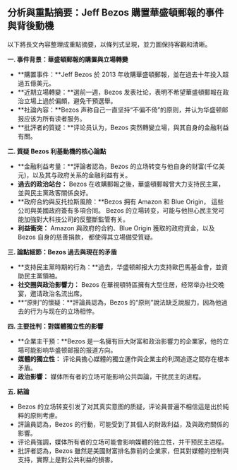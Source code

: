 ## 分析與重點摘要：Jeff Bezos 購置華盛頓郵報的事件與背後動機

以下將長文內容整理成重點摘要，以條列式呈現，並力圖保持客觀和清晰。

**一. 事件背景：華盛頓郵報的購置與立場轉變**

*   **購置事件：**Jeff Bezos 於 2013 年收購華盛頓郵報，並在過去十年投入超過五億美元。
*   **近期立場轉變：**選前一週，Bezos 发表社论，表明不希望華盛頓郵報在政治立場上過於偏頗，避免干預選舉。
*   **社論內容：**Bezos 声称自己一直坚持“不偏不倚”的原则，并认为华盛顿邮报应该为所有读者服务。
*   **批評者的質疑：**评论员认为，Bezos 突然轉變立場，與其自身的金融利益有關。

**二.  質疑 Bezos 利基動機的核心論點**

*   **金融利益考量：**評論者認為，Bezos 的立场转变与他自身的财富(千亿美元)，以及其与政府关系的金融利益有关。
*   **過去的政治站台：** Bezos 在收購郵報之後，華盛頓郵報曾大力支持民主黨，並與民主黨政客關係良好。
*   **政府合約與反托拉斯風險：**Bezos 拥有 Amazon 和 Blue Origin， 這些公司與美國政府簽有多項合同。 Bezos 的立場转变，可能与他担心民主党可能加強對大科技公司的反壟斷監管有关。
*   **利益衝突：** Amazon 與政府的合約、Blue Origin 獲取的政府資金，以及 Bezos 自身的慈善捐款， 都使得其立場備受質疑。

**三.  論點細節：Bezos 過去與現在的矛盾**

*   **支持民主黨時期的行為：**過去，华盛顿邮报大力支持歐巴馬基金會，並資助民主黨領袖。
*   **社交圈與政治影響力：** Bezos 在華視頓特區擁有大型住居，经常举办社交晚宴，邀请政治名流出席。
*   **“原則”的懷疑：**評論員認為，Bezos 的“原則”說法缺乏說服力，因為他過去的行为与现在的立场相悖。

**四. 主要批判：對媒體獨立性的影響**

*   **企業主干預：**Bezos 是一名擁有巨大財富和政治影響力的企業家，他的立場可能影响华盛顿邮报的报道方向。
*   **媒體的獨立性：** 评论員擔心媒體的獨立運作與企業主的利潤追逐之間存在根本矛盾。
*   **政治影響：** 媒体所有者的立场可能影响公共舆論，干扰民主的进程。

**五. 結論**

*   Bezos 的立场转变引发了对其真实意图的质疑，评论員普遍不相信這是出於純粹的原則考慮。
*   評論員認為，Bezos 的行動，可能受到了其個人的財政利益，及與政府關係的影響。
*   评论員強調，媒体所有者的立场可能會影响媒體的独立性，并干预民主进程。
*   批評者認為，Bezos 雖然是美國財富排名靠前的企業家，但其對媒體的控制與支持，實際上是對公共利益的損害。